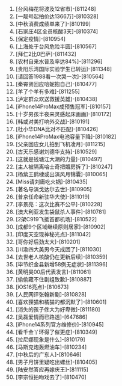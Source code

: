 
1. [台风梅花将波及12省市]-[811248]
1. [一靓号起拍价达1366万]-[810328]
1. [中秋消费成绩单来了]-[810199]
1. [石家庄4区全员核酸3天]-[810374]
1. [保定疫情]-[810954]
1. [上海处于台风危险半圆]-[810567]
1. [拜仁2比0巴萨]-[811432]
1. [农村自来水普及率达84%]-[811296]
1. [贵阳乐湾国际实验学生已转运]-[811348]
1. [请回答1988看一次哭一次]-[810564]
1. [秦霄贤回应哈妮抱自己]-[810477]
1. [羊了个羊有多难]-[811255]
1. [泸定群众欢送救援英雄]-[810438]
1. [iPhone14ProMax成预售冠军]-[810157]
1. [十岁男孩半夜来灵感起床画画]-[810172]
1. [韩或对美打响外交战]-[810191]
1. [杜小华DNA比对不匹配]-[810426]
1. [iPhone14ProMax电池容量下降]-[810182]
1. [父亲回应女儿拍到飞机凌月]-[811215]
1. [古天乐感谢刘德华支持]-[810529]
1. [这就是钱塘江大潮的力量]-[810497]
1. [主人被隔离哈士奇把婚房拆了]-[810247]
1. [杨紫王鹤棣或出演风月锦囊]-[810065]
1. [Miss请刘庸吃火锅]-[810435]
1. [著名导演戈达尔去世]-[810905]
1. [普京任命新驻华大使]-[811019]
1. [李景亮：这次比赛不公平]-[810228]
1. [澳大利亚发生袋鼠杀人事件]-[810781]
1. [2架C919飞抵首都机场]-[810522]
1. [成都9个区域继续原则居家]-[810902]
1. [印度天空现神秘光点]-[811042]
1. [哥你好后劲太大]-[810201]
1. [川渝四大美男今天成团了]-[811030]
1. [去世老人核酸仍在更新后续]-[810359]
1. [毕节织金县新增58例无症状]-[811396]
1. [黄明昊00后代表发言]-[811061]
1. [偷偷藏不住剧组致歉]-[810887]
1. [iOS16亮点]-[810673]
1. [人民网评张翰新剧]-[810828]
1. [喜欢狸猫和橘猫的都沉默了]-[810601]
1. [消失的孩子佟大为好卑微]-[811180]
1. [吴磊爱情而已路透]-[647686]
1. [iPhone14系列官方维修价]-[810945]
1. [看千金丫环得了催更症]-[810349]
1. [拉尼娜现象是什么]-[810179]
1. [马斯克炮轰燃油车]-[810234]
1. [中秋后的广东人]-[810646]
1. [男子月饼里疑吃出螺丝]-[810405]
1. [陆安然答应再嫁庆王]-[811115]
1. [李宗恒拍吻戏去了]-[810470]